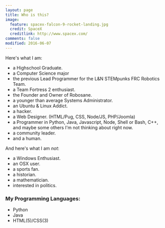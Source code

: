 ```yaml
---
layout: page
title: Who is this?
image:
  feature: spacex-falcon-9-rocket-landing.jpg
  credit: SpaceX
  creditlink: http://www.spacex.com/
comments: false
modified: 2016-06-07
---
```


Here's what I am:

* a Highschool Graduate.
* a Computer Science major
* the previous Lead Programmer for the L&N STEMpunks FRC Robotics Team.
* a Team Fortress 2 enthusiast.
* the Founder and Owner of Robosane.
* a younger than average Systems Administrator.
* an Ubuntu & Linux Addict.
* a hacker.
* a Web Designer. (HTML/Pug, CSS, Node/JS, PHP/Joomla)
* a Programmer in Python, Java, Javascript, Node, Shell or Bash, C++, and maybe some others I'm not thinking about right now.
* a community leader.
* and a human.

And here's what I am *not*:

* a Windows Enthusiast.
* an OSX user.
* a sports fan.
* a historian.
* a mathematician.
* interested in politics.

### My Programming Languages:
* Python
* Java
* HTML(5)/CSS(3)
